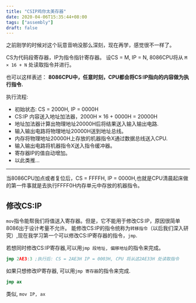 ```yaml
---
title: "CSIP鸡你太美存器"
date: 2020-04-06T15:35:44+08:00
tags: ["assembly"]
draft: false
---
```


之前刚学的时候对这个玩意音响没那么深刻，现在再学，感觉很不一样了。

CS为代码段寄存器，IP为指令指针寄存器。
设CS = M, IP = N, 8086CPU将从 `M × 16 + N` 处读取指令并进行。

也可以这样表述： **8086CPU中，任意时刻，CPU都会将CS:IP指向的内容做为执行指令.**

执行流程:

- 初始状态: CS = 2000H, IP = 0000H
- CS:IP 内容送入地址加法器，2000H × 16 + 0000H = 20000H
- 地址加法器计算出物理地址20000H后将结果送入输入输出电路.
- 输入输出电路将物理地址20000H送到地址总线。
- 内存将物理地址20000H上存放的机器指令X通过数据总线送入CPU.
- 输入输出电路将机器指令X送入指令缓冲器。
- 寄存器IP的值自动增加。
- 以此类推...

---

当8086CPU加点或者复位后，CS = FFFFH, IP = 0000H,也就是CPU清晨起床做的第一件事就是去执行FFFF0H内存单元中存放的机器指令。


## 修改CS:IP

`mov`指令能帮我们将值送入寄存器。但是，它不能用于修改CS:IP，原因很简单8086出于设计考量不允许。
能修改CS:IP的指令统称为`转移指令`（以后我们深入研究）,现在我学习第一个可以修改CS:IP寄存器的指令，`jmp`.

若想同时修改CS:IP寄存器,可以用`jmp 段地址, 偏移地址`的指令来完成。

```asm
jmp 2AE3:3 ;执行后: CS = 2AE3H IP = 0003H, CPU 将从这2AE33H 处读取指令
```

如果只想修改IP寄存器, 可以用`jmp 寄存器`的指令来完成.

```asm
jmp ax
```
类似, `mov IP, ax`